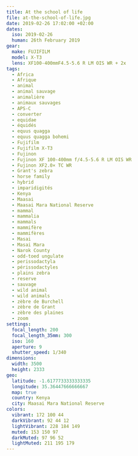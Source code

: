 ```yaml
---
title: At the school of life
file: at-the-school-of-life.jpg
date: 2019-02-26 17:02:00 +02:00
dates:
  iso: 2019-02-26
  human: 26th February 2019
gear:
  make: FUJIFILM
  model: X-T3
  lens: XF100-400mmF4.5-5.6 R LM OIS WR + 2x
tags:
  - Africa
  - Afrique
  - animal
  - animal sauvage
  - animalière
  - animaux sauvages
  - APS-C
  - converter
  - equidae
  - équidés
  - equus quagga
  - equus quagga bohemi
  - Fujifilm
  - Fujifilm X-T3
  - Fujinon
  - Fujinon XF 100-400mm f/4.5-5.6 R LM OIS WR
  - Fujinon XF2.0× TC WR
  - Grant's zebra
  - horse family
  - hybrid
  - imparidigités
  - Kenya
  - Maasai
  - Maasai Mara National Reserve
  - mammal
  - mammalia
  - mammals
  - mammifère
  - mammifères
  - Masai
  - Masai Mara
  - Narok County
  - odd-toed ungulate
  - perissodactyla
  - périssodactyles
  - plains zebra
  - reserve
  - sauvage
  - wild animal
  - wild animals
  - zèbre de Burchell
  - zèbre de Grant
  - zèbre des plaines
  - zoom
settings:
  focal_length: 200
  focal_length_35mm: 300
  iso: 160
  aperture: 9
  shutter_speed: 1/340
dimensions:
  width: 3500
  height: 2333
geo:
  latitude: -1.6177733333333335
  longitude: 35.36447666666667
  map: true
  country: Kenya
  city: Maasai Mara National Reserve
colors:
  vibrant: 172 100 44
  darkVibrant: 92 44 12
  lightVibrant: 228 184 149
  muted: 153 150 97
  darkMuted: 97 96 52
  lightMuted: 211 195 179
---
```



